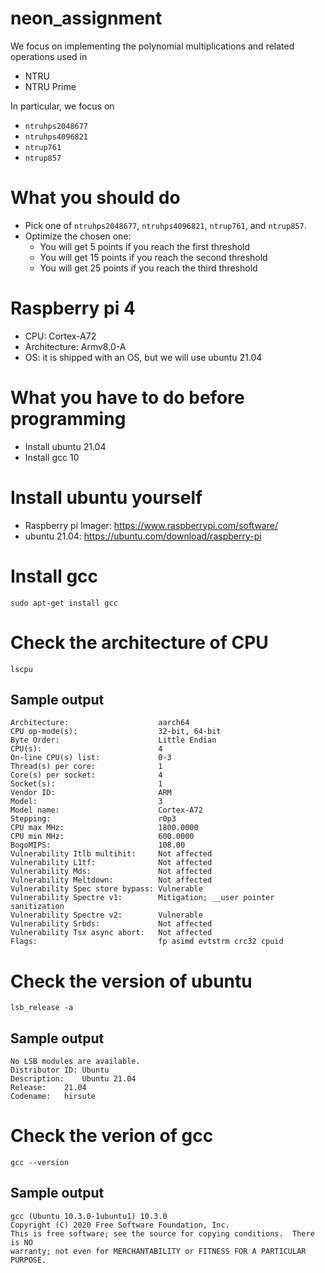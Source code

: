 # neon_assignment

We focus on implementing the polynomial multiplications and related operations
used in
- NTRU
- NTRU Prime

In particular, we focus on
- `ntruhps2048677`
- `ntruhps4096821`
- `ntrup761`
- `ntrup857`

# What you should do
- Pick one of `ntruhps2048677`, `ntruhps4096821`, `ntrup761`, and `ntrup857`.
- Optimize the chosen one:
    - You will get 5 points if you reach the first threshold
    - You will get 15 points if you reach the second threshold
    - You will get 25 points if you reach the third threshold

# Raspberry pi 4
- CPU: Cortex-A72
- Architecture: Armv8.0-A
- OS: it is shipped with an OS, but we will use ubuntu 21.04

# What you have to do before programming
- Install ubuntu 21.04
- Install gcc 10

# Install ubuntu yourself
- Raspberry pi Imager: https://www.raspberrypi.com/software/
- ubuntu 21.04: https://ubuntu.com/download/raspberry-pi

# Install gcc
```
sudo apt-get install gcc
```

# Check the architecture of CPU
```
lscpu
```

## Sample output
```
Architecture:                    aarch64
CPU op-mode(s):                  32-bit, 64-bit
Byte Order:                      Little Endian
CPU(s):                          4
On-line CPU(s) list:             0-3
Thread(s) per core:              1
Core(s) per socket:              4
Socket(s):                       1
Vendor ID:                       ARM
Model:                           3
Model name:                      Cortex-A72
Stepping:                        r0p3
CPU max MHz:                     1800.0000
CPU min MHz:                     600.0000
BogoMIPS:                        108.00
Vulnerability Itlb multihit:     Not affected
Vulnerability L1tf:              Not affected
Vulnerability Mds:               Not affected
Vulnerability Meltdown:          Not affected
Vulnerability Spec store bypass: Vulnerable
Vulnerability Spectre v1:        Mitigation; __user pointer sanitization
Vulnerability Spectre v2:        Vulnerable
Vulnerability Srbds:             Not affected
Vulnerability Tsx async abort:   Not affected
Flags:                           fp asimd evtstrm crc32 cpuid

```

# Check the version of ubuntu
```
lsb_release -a
```
## Sample output
```
No LSB modules are available.
Distributor ID:	Ubuntu
Description:	Ubuntu 21.04
Release:	21.04
Codename:	hirsute

```

# Check the verion of gcc
```
gcc --version
```
## Sample output
```
gcc (Ubuntu 10.3.0-1ubuntu1) 10.3.0
Copyright (C) 2020 Free Software Foundation, Inc.
This is free software; see the source for copying conditions.  There is NO
warranty; not even for MERCHANTABILITY or FITNESS FOR A PARTICULAR PURPOSE.

```

